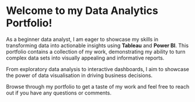 # Welcome to my **Data Analytics Portfolio**! 

As a beginner data analyst, I am eager to showcase my skills in transforming data into actionable insights using **Tableau** and **Power BI**. This portfolio contains a collection of my  work, demonstrating my ability to turn complex data sets into visually appealing and informative reports. 

From exploratory data analysis to interactive dashboards, I aim to showcase the power of data visualisation in driving business decisions. 

Browse through my portfolio to get a taste of my work and feel free to reach out if you have any questions or comments.
